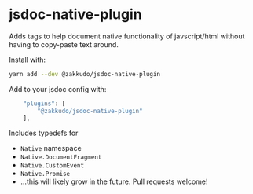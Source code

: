 # jsdoc-native-plugin

Adds tags to help document native functionality of javscript/html without having to copy-paste text around.

Install with:

```sh
yarn add --dev @zakkudo/jsdoc-native-plugin
```

Add to your jsdoc config with:

```js
    "plugins": [
        "@zakkudo/jsdoc-native-plugin"
    ],
```

Includes typedefs for

- `Native` namespace
- `Native.DocumentFragment`
- `Native.CustomEvent`
- `Native.Promise`
- ...this will likely grow in the future.  Pull requests welcome!
